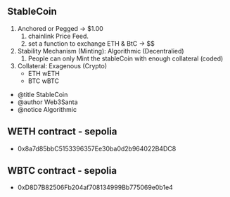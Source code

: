 ## StableCoin

1. Anchored or Pegged -> $1.00
   1. chainlink Price Feed.
   2. set a function to exchange ETH & BtC -> $$
2. Stability Mechanism (Minting): Algorithmic (Decentralied)
   1. People can only Mint the stableCoin with enough collateral (coded)
3. Collateral: Exagenous (Crypto)
   - ETH wETH
   - BTC wBTC

- @title StableCoin
- @author Web3Santa
- @notice Algorithmic


## WETH contract - sepolia 
- 0x8a7d85bbC5153396357Ee30ba0d2b964022B4DC8
## WBTC contract - sepolia 
- 0xD8D7B82506Fb204af708134999Bb775069e0b1e4